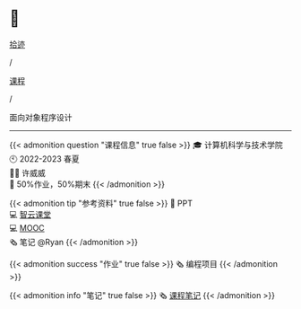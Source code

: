 # 🏫


<div class="nav-tab">
  <a href="../../../cages"><p class="not">拾迹</p></a><p class="not">/</p>
  <a href="../"><p class="not">课程</p></a>
  <p class="now">/</p><p class="now">面向对象程序设计</p>
</div>

---

{{< admonition question "课程信息" true false >}}
🎓 计算机科学与技术学院<br>
🕙 2022-2023 春夏<br>
🧑‍🏫 许威威<br>
📝 50%作业，50%期末
{{< /admonition >}}

{{< admonition tip "参考资料" true false >}}
📑 PPT<br>
💻 [智云课堂](https://classroom.zju.edu.cn/coursedetail?course_id=50910&tenant_code=112)<br>
💻 [MOOC](https://www.bilibili.com/video/BV1ob411q7vb/)<br>
🗞️ 笔记 @Ryan
{{< /admonition >}}

{{< admonition success "作业" true false >}}
🗞️ 编程项目
{{< /admonition >}}


{{< admonition info "笔记" true false >}}
🗞️ [课程笔记](../../../oop)
{{< /admonition >}}

